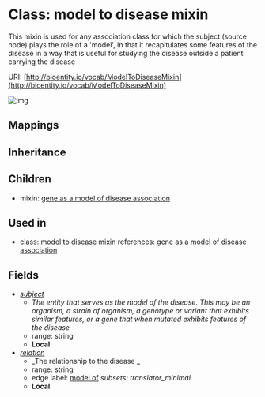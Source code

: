 # Class: model to disease mixin


This mixin is used for any association class for which the subject (source node) plays the role of a 'model', in that it recapitulates some features of the disease in a way that is useful for studying the disease outside a patient carrying the disease

URI: [http://bioentity.io/vocab/ModelToDiseaseMixin](http://bioentity.io/vocab/ModelToDiseaseMixin)

![img](http://yuml.me/diagram/nofunky;dir:TB/class/)
## Mappings

## Inheritance

## Children

 *  mixin: [gene as a model of disease association](GeneAsAModelOfDiseaseAssociation.md)
## Used in

 *  class: [model to disease mixin](ModelToDiseaseMixin.md) references: [gene as a model of disease association](GeneAsAModelOfDiseaseAssociation.md)
## Fields

 * _[subject](subject.md)_
    * _The entity that serves as the model of the disease. This may be an organism, a strain of organism, a genotype or variant that exhibits similar features, or a gene that when mutated exhibits features of the disease_
    * range: string
    * __Local__
 * _[relation](relation.md)_
    * _The relationship to the disease
  _
    * range: string
    * edge label: [model of](model_of.md) *subsets: translator_minimal*
    * __Local__
